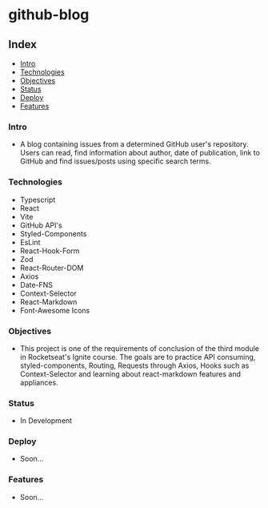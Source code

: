 # github-blog

## Index

- [Intro](#Intro)
- [Technologies](#Technologies)
- [Objectives](#Objectives)
- [Status](#Status)
- [Deploy](#Deploy)
- [Features](#Features)

### Intro

- A blog containing issues from a determined GitHub user's repository. Users can read, find information about author, date of publication, link to GitHub and find issues/posts using specific search terms.

### Technologies

- Typescript
- React
- Vite
- GitHub API's
- Styled-Components
- EsLint
- React-Hook-Form
- Zod
- React-Router-DOM
- Axios
- Date-FNS
- Context-Selector
- React-Markdown
- Font-Awesome Icons

### Objectives

- This project is one of the requirements of conclusion of the third module in Rocketseat's Ignite course. The goals are to practice API consuming, styled-components, Routing, Requests through Axios, Hooks such as Context-Selector and learning about react-markdown features and appliances.

### Status

- In Development

### Deploy

- Soon...

### Features

- Soon...
